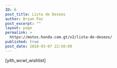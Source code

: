 ```yaml
---
ID: 6
post_title: Lista de Deseos
author: Bryan Paz
post_excerpt: ""
layout: page
permalink: >
  https://motos.honda.com.gt/v2/lista-de-deseos/
published: true
post_date: 2018-03-07 22:50:09
---
```

[yith_wcwl_wishlist]
